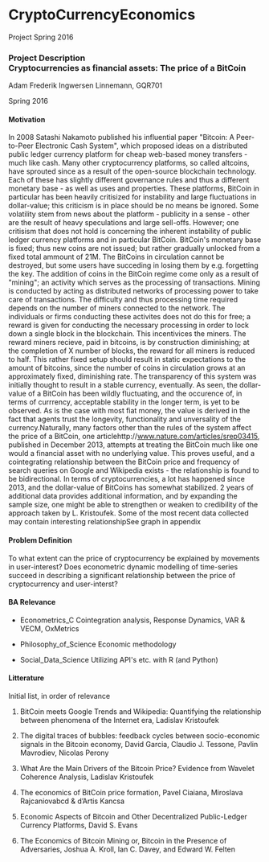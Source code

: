 # CryptoCurrencyEconomics
Project Spring 2016

<h3>Project Description <br>Cryptocurrencies as financial assets: The price of a BitCoin</br></h3>

Adam Frederik Ingwersen Linnemann, GQR701

Spring 2016

<h4>Motivation</h4>

In 2008 Satashi Nakamoto published his influential paper "Bitcoin: A Peer-to-Peer Electronic Cash System", which proposed ideas on a distributed public ledger currency platform for cheap web-based money transfers - much like cash. Many other cryptocurrency platforms, so called altcoins, have sprouted since as a result of the open-source blockchain technology. Each of these has slightly different governance rules and thus a different monetary base - as well as uses and properties. These platforms, BitCoin in particular has been heavily critisized for instability and large fluctuations in dollar-value; this criticism is in place should be no means be ignored. Some volatility stem from news about the platform - publicity in a sense - other are the result of heavy speculations and large sell-offs. However; one critisism that does not hold is concerning the inherent instability of public ledger currency platforms and in particular BitCoin. BitCoin's monetary base is fixed; thus new coins are not issued; but rather gradually unlocked from a fixed total ammount of 21M. The BitCoins in circulation cannot be destroyed, but some users have succeding in losing them by e.g. forgetting the key. The addition of coins in the BitCoin regime come only as a result of "mining"; an activity which serves as the processing of transactions. Mining is conducted by acting as distributed networks of processing power to take care of transactions. The difficulty and thus processing time required depends on the number of miners connected to the network. The individuals or firms conducting these activites does not do this for free; a reward is given for conducting the necessary processing in order to lock down a single block in the blockchain. This incentivices the miners. The reward miners recieve, paid in bitcoins, is by construction diminishing; at the completion of X number of blocks, the reward for all miners is reduced to half. This rather fixed setup should result in static expectations to the amount of bitcoins, since the number of coins in circulation grows at an approximately fixed, diminishing rate. The transparency of this system was initially thought to result in a stable currency, eventually. As seen, the dollar-value of a BitCoin has been wildly fluctuating, and the occurence of, in terms of currrency, acceptable stability in the longer term, is yet to be observed. As is the case with most fiat money, the value is derived in the fact that agents trust the longevity, functionality and unversality of the currency.Naturally, many factors other than the rules of the system affect the price of a BitCoin, one articlehttp://www.nature.com/articles/srep03415, published in December 2013, attempts at treating the BitCoin much like one would a financial asset with no underlying value. This proves useful, and a cointegrating relationship between the BitCoin price and frequency of search queries on Google and Wikipedia exists - the relationship is found to be bidirectional. In terms of cryptocurrencies, a lot has happened since 2013, and the dollar-value of BitCoins has somewhat stabilized. 2 years of additional data provides additional information, and by expanding the sample size, one might be able to strengthen or weaken to credibility of the approach taken by L. Kristoufek. Some of the most recent data collected may contain interesting relationshipSee graph in appendix 

<h4>Problem Definition</h4>

To what extent can the price of cryptocurrency be explained by movements in user-interest? Does econometric dynamic modelling of time-series succeed in describing a significant relationship between the price of cryptocurrency and user-interst?

<h4>BA Relevance</h4>

  * Econometrics_C Cointegration analysis, Response Dynamics, VAR & VECM, OxMetrics

  * Philosophy_of_Science Economic methodology

  * Social_Data_Science Utilizing API's etc. with R (and Python)

<h4>Litterature</h4>

Initial list, in order of relevance

1. BitCoin meets Google Trends and Wikipedia: Quantifying the relationship between phenomena of the Internet era, Ladislav Kristoufek 

2. The digital traces of bubbles: feedback cycles between socio-economic signals in the Bitcoin economy, David Garcia, Claudio J. Tessone, Pavlin Mavrodiev, Nicolas Perony

3. What Are the Main Drivers of the Bitcoin Price? Evidence from Wavelet Coherence Analysis, Ladislav Kristoufek

4. The economics of BitCoin price formation, Pavel Ciaiana, Miroslava Rajcaniovabcd & d’Artis Kancsa

5. Economic Aspects of Bitcoin and Other Decentralized Public-Ledger Currency Platforms, David S. Evans 

6. The Economics of Bitcoin Mining or, Bitcoin in the Presence of Adversaries, Joshua A. Kroll, Ian C. Davey, and Edward W. Felten

